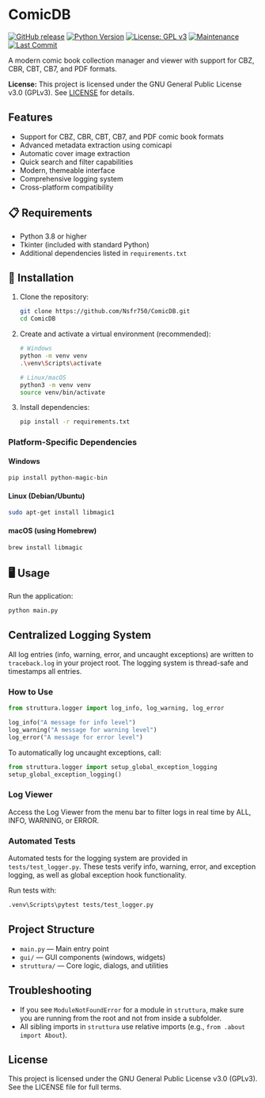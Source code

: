 # ComicDB

[![GitHub release](https://img.shields.io/badge/release-v0.0.3-green)](https://github.com/Nsfr750/ComicDB/releases/tag/v0.0.3)
[![Python Version](https://img.shields.io/badge/python-3.8+-blue?style=for-the-badge&logo=python&logoColor=white)](https://www.python.org/)
[![License: GPL v3](https://img.shields.io/badge/License-GPLv3-blue.svg?style=for-the-badge)](https://www.gnu.org/licenses/gpl-3.0)
[![Maintenance](https://img.shields.io/badge/Maintained%3F-yes-green.svg?style=for-the-badge)](https://github.com/Nsfr750/ComicDB/graphs/commit-activity)
[![Last Commit](https://img.shields.io/github/last-commit/Nsfr750/ComicDB?style=for-the-badge)](https://github.com/Nsfr750/ComicDB/commits/main)

A modern comic book collection manager and viewer with support for CBZ, CBR, CBT, CB7, and PDF formats.

**License:** This project is licensed under the GNU General Public License v3.0 (GPLv3). See [LICENSE](LICENSE) for details.

## Features

- Support for CBZ, CBR, CBT, CB7, and PDF comic book formats
- Advanced metadata extraction using comicapi
- Automatic cover image extraction
- Quick search and filter capabilities
- Modern, themeable interface
- Comprehensive logging system
- Cross-platform compatibility

## 📋 Requirements

- Python 3.8 or higher
- Tkinter (included with standard Python)
- Additional dependencies listed in `requirements.txt`

## 🚀 Installation

1. Clone the repository:

   ```bash
   git clone https://github.com/Nsfr750/ComicDB.git
   cd ComicDB
   ```

2. Create and activate a virtual environment (recommended):

   ```bash
   # Windows
   python -m venv venv
   .\venv\Scripts\activate
   
   # Linux/macOS
   python3 -m venv venv
   source venv/bin/activate
   ```

3. Install dependencies:

   ```bash
   pip install -r requirements.txt
   ```

### Platform-Specific Dependencies

#### Windows

```powershell
pip install python-magic-bin
```

#### Linux (Debian/Ubuntu)

```bash
sudo apt-get install libmagic1
```

#### macOS (using Homebrew)

```bash
brew install libmagic
```

## 🖥️ Usage

Run the application:

```bash
python main.py
```

## Centralized Logging System

All log entries (info, warning, error, and uncaught exceptions) are written to `traceback.log` in your project root. The logging system is thread-safe and timestamps all entries.

### How to Use

```python
from struttura.logger import log_info, log_warning, log_error

log_info("A message for info level")
log_warning("A message for warning level")
log_error("A message for error level")
```

To automatically log uncaught exceptions, call:

```python
from struttura.logger import setup_global_exception_logging
setup_global_exception_logging()
```

### Log Viewer

Access the Log Viewer from the menu bar to filter logs in real time by ALL, INFO, WARNING, or ERROR.

### Automated Tests

Automated tests for the logging system are provided in `tests/test_logger.py`. These tests verify info, warning, error, and exception logging, as well as global exception hook functionality.

Run tests with:

```bash
.venv\Scripts\pytest tests/test_logger.py
```

## Project Structure

- `main.py` — Main entry point
- `gui/` — GUI components (windows, widgets)
- `struttura/` — Core logic, dialogs, and utilities

## Troubleshooting

- If you see `ModuleNotFoundError` for a module in `struttura`, make sure you are running from the root and not from inside a subfolder.
- All sibling imports in `struttura` use relative imports (e.g., `from .about import About`).

## License

This project is licensed under the GNU General Public License v3.0 (GPLv3). See the LICENSE file for full terms.
